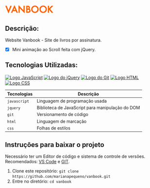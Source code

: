 # ![Vanbook](img/vanbook.png)

## Descrição: 
Website Vanbook - Site de livros por assinatura.

* [x] Mini animação ao Scroll feita com jQuery.

## Tecnologias Utilizadas:
<div>
  <a href="https://developer.mozilla.org/pt-BR/docs/Web/JavaScript"><img align="center" alt="Logo JavaScript" height="20" width="30" src="https://cdn.jsdelivr.net/gh/devicons/devicon/icons/javascript/javascript-original.svg" /></a>
  <a href="https://jquery.com/"><img align="center" alt="Logo do jQuery" height="20" width="30" src="https://cdn.jsdelivr.net/gh/devicons/devicon/icons/jquery/jquery-plain.svg" /></a>
  <a href="https://git-scm.com/"><img align="center" alt="Logo do Git" height="20" width="30" src="https://cdn.jsdelivr.net/gh/devicons/devicon/icons/git/git-plain.svg" /></a>
  <a href="https://www.w3.org/standards/webdesign/htmlcss"><img align="center" alt="Logo HTML" height="20" width="30" src="https://cdn.jsdelivr.net/gh/devicons/devicon/icons/html5/html5-plain.svg"/></a>
  <a href="https://www.w3.org/standards/webdesign/htmlcss"><img align="center" alt="Logo CSS" height="20" width="30" src="https://cdn.jsdelivr.net/gh/devicons/devicon/icons/css3/css3-plain.svg" /></a>
</div>

| Tecnologias | Descrição |
| --- | --- |
| `javascript` | Linguagem de programação usada|
| `jquery` | Biblioteca de JavaScript para manipulação do DOM|
| `git` | Versionamento de código|
| `html` | Linguagem de marcação|
| `css` | Folhas de estilos|

## Instruções para baixar o projeto
Necessário ter um Editor de código e sistema de controle de versões. Recomendados: [VS Code](https://code.visualstudio.com/download) e [GIT](https://git-scm.com/downloads).

1. Clone este repositório: `git clone https://github.com/marianapequeno/vanbook.git`
2. Entre no diretório: `cd vanbook`
